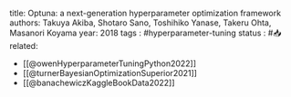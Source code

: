 
title: Optuna: a next-generation hyperparameter optimization framework
authors: Takuya Akiba, Shotaro Sano, Toshihiko Yanase, Takeru Ohta, Masanori Koyama
year: 2018
tags :  #hyperparameter-tuning
status : #📥
related: 
- [[@owenHyperparameterTuningPython2022]]
- [[@turnerBayesianOptimizationSuperior2021]]
- [[@banachewiczKaggleBookData2022]]

